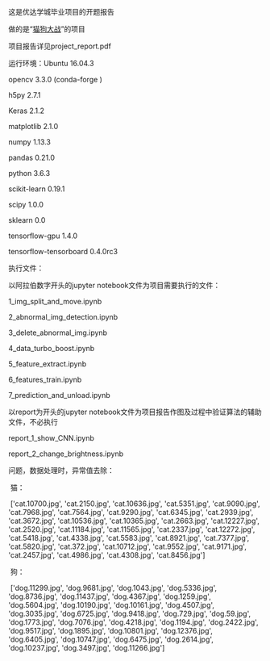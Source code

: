 这是优达学城毕业项目的开题报告

做的是“[猫狗大战](https://www.kaggle.com/c/dogs-vs-cats-redux-kernels-edition)”的项目



项目报告详见project_report.pdf



运行环境：Ubuntu 16.04.3 

opencv					3.3.0  (conda-forge )

h5py					2.7.1 

Keras					2.1.2 

matplotlib				2.1.0  

numpy					1.13.3 

pandas					0.21.0 

python					3.6.3 

scikit-learn				0.19.1                    

scipy					1.0.0

sklearn					0.0 

tensorflow-gpu			1.4.0              

tensorflow-tensorboard	0.4.0rc3



执行文件：

以阿拉伯数字开头的jupyter notebook文件为项目需要执行的文件：

1_img_split_and_move.ipynb

2_abnormal_img_detection.ipynb

3_delete_abnormal_img.ipynb

4_data_turbo_boost.ipynb

5_feature_extract.ipynb

6_features_train.ipynb

7_prediction_and_unload.ipynb



以report为开头的jupyter notebook文件为项目报告作图及过程中验证算法的辅助文件，不必执行

report_1_show_CNN.ipynb

report_2_change_brightness.ipynb



问题，数据处理时，异常值去除：

​	猫：

​	['cat.10700.jpg', 'cat.2150.jpg', 'cat.10636.jpg', 'cat.5351.jpg', 'cat.9090.jpg', 
	'cat.7968.jpg', 'cat.7564.jpg', 'cat.9290.jpg', 'cat.6345.jpg', 'cat.2939.jpg', 
	'cat.3672.jpg',   'cat.10536.jpg', 'cat.10365.jpg', 
	'cat.2663.jpg',  'cat.12227.jpg', 
	'cat.2520.jpg', 'cat.11184.jpg', 'cat.11565.jpg', 
	'cat.2337.jpg', 'cat.12272.jpg', 
	'cat.5418.jpg', 'cat.4338.jpg',  'cat.5583.jpg', 
	'cat.8921.jpg', 'cat.7377.jpg', 'cat.5820.jpg', 'cat.372.jpg', 
	'cat.10712.jpg', 'cat.9552.jpg', 'cat.9171.jpg', 'cat.2457.jpg', 'cat.4986.jpg', 
	'cat.4308.jpg', 'cat.8456.jpg']

​	狗：

​	['dog.11299.jpg', 'dog.9681.jpg',  'dog.1043.jpg', 'dog.5336.jpg', 
	'dog.8736.jpg', 'dog.11437.jpg', 'dog.4367.jpg', 'dog.1259.jpg', 
	'dog.5604.jpg',  'dog.10190.jpg', 'dog.10161.jpg', 'dog.4507.jpg', 
	'dog.3035.jpg', 'dog.6725.jpg', 'dog.9418.jpg', 'dog.729.jpg', 'dog.59.jpg', 
	'dog.1773.jpg', 'dog.7076.jpg', 'dog.4218.jpg', 'dog.1194.jpg', 
	'dog.2422.jpg', 'dog.9517.jpg', 'dog.1895.jpg', 'dog.10801.jpg', 'dog.12376.jpg', 
	'dog.6405.jpg', 'dog.10747.jpg', 'dog.6475.jpg',  'dog.2614.jpg', 
	'dog.10237.jpg',  'dog.3497.jpg', 'dog.11266.jpg']







